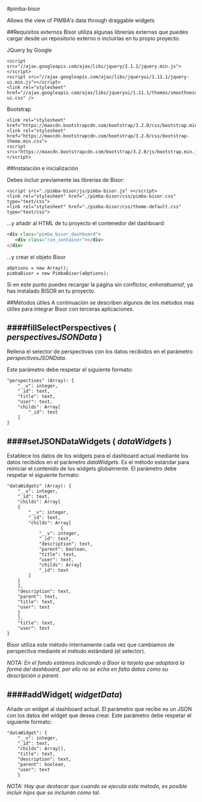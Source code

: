 #pimba-bisor

Allows the view of PIMBA's data through draggable widgets

##Requisitos externos
Bisor utiliza algunas librerías externas que puedes cargar desde un repositorio externo o incluirlas en tu propio proyecto.
	
JQuery by Google


```
<script src="//ajax.googleapis.com/ajax/libs/jquery/2.1.1/jquery.min.js"></script>
<script src="//ajax.googleapis.com/ajax/libs/jqueryui/1.11.1/jquery-ui.min.js"></script>
<link rel="stylesheet" href="//ajax.googleapis.com/ajax/libs/jqueryui/1.11.1/themes/smoothness/jquery-ui.css" />
```

Bootstrap

```
<link rel="stylesheet" href="https://maxcdn.bootstrapcdn.com/bootstrap/3.2.0/css/bootstrap.min.css">
<link rel="stylesheet" href="https://maxcdn.bootstrapcdn.com/bootstrap/3.2.0/css/bootstrap-theme.min.css">
<script src="https://maxcdn.bootstrapcdn.com/bootstrap/3.2.0/js/bootstrap.min.js"></script>
```

##Instalación e inicialización

Debes incluir previamente las librerías de Bisor:

```
<script src="./pimba-bisor/js/pimba-bisor.js" ></script>
<link rel="stylesheet" href="./pimba-bisor/css/pimba-bisor.css" type="text/css">
<link rel="stylesheet" href="./pimba-bisor/css/theme-default.css" type="text/css">
```

...y añadir al HTML de tu proyecto el contenedor del dashboard:


```html
<div class="pimba_bisor_dashboard">
   <div class="rze_container"></div>            
</div>
```

...y crear el objeto Bisor
	
```
aOptions = new Array();
pimbaBisor = new PimbaBisor(aOptions);
```

Si en este punto puedes recargar la página sin conflictor, *enhorabuena!*, ya has instalado BISOR en tu proyecto.

##Métodos útiles
A continuación se describen algunos de los métodos mas útiles para integrar Bisor con terceras aplicaciones.

####fillSelectPerspectives ( *perspectivesJSONData* )
--------------------------------------------------
Rellena el selector de perspectivas con los datos recibidos en el parámetro *perspectivesJSONData*.

Este parámetro debe respetar el siguiente formato:

	"perspectives" (Array): {
		"__v": integer,
		"_id": text,
		"title": text,
		"user": text,
		"childs": Array[
			"_id": text
		]
	}

####setJSONDataWidgets ( *dataWidgets* )
-------------------------------------
Establece los datos de los widgets para el dashboard actual mediante los
datos recibidos en el parámetro *dataWidgets*. Es el método estándar para
reiniciar el contenido de los widgets globalmente. El parámetro debe respetar
el siguiente formato:

	"dataWidgets" (Array): {
		"__v": integer,
		"_id": text,
		"childs": Array[
		{
			"__v": integer,
			"_id": text,
			"childs": Array[
	                    {
				"__v": integer,
				"_id": text,
				"description": text,
				"parent": boolean,
				"title": text,
				"user": text,
				"childs": Array[
				"_id": text
			]
		}
		],
		"description": text,
		"parent": text,
		"title": text,
		"user": text
		}
		],
		"title": text,
		"user": text
	}
    
Bisor utiliza este método internamente cada vez que cambiamos de perspectiva
mediante el método estándard (el selector).

*NOTA: En el fondo estámos indicando a Bisor la tarjeta que adoptará la forma
del dashboard, por ello no se echa en falta datos como su descripción o
parent.*

####addWidget( *widgetData*)
----------------------------

Añade un widget al dashboard actual. El parámetro que recibe es un JSON con
los datos del widget que desea crear. Este parámetro debe respetar el
siguiente formato:

	"dataWidget": {
		"__v": integer,
		"_id": text,
		"childs": Array[],
		"title": text,
		"description": text,
		"parent": boolean,
		"user": text
    	}

*NOTA: Hay que destacar que cuando se ejecuta este método, es posible incluir
hijos que se incluirán como tal.*
